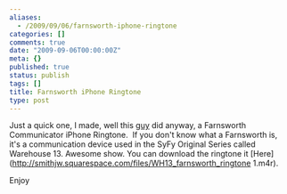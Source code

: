 ```yaml
---
aliases:
  - /2009/09/06/farnsworth-iphone-ringtone
categories: []
comments: true
date: "2009-09-06T00:00:00Z"
meta: {}
published: true
status: publish
tags: []
title: Farnsworth iPhone Ringtone
type: post
---
```

Just a quick one, I made, well this
[guy](http://forums.syfy.com/index.php?showuser=3006598) did anyway, a Farnsworth Communicator iPhone Ringtone.  If you don't know what a Farnsworth is, it's a communication device used in the SyFy Original Series called Warehouse 13. Awesome show. You can download the ringtone it
[Here](http://smithjw.squarespace.com/files/WH13_farnsworth_ringtone 1.m4r).

Enjoy
